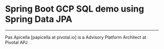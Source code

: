 <h1> Spring Boot GCP SQL demo using Spring Data JPA </h1>

<hr />
Pas Apicella [papicella at pivotal.io] is a Advisory Platform Architect at Pivotal APJ